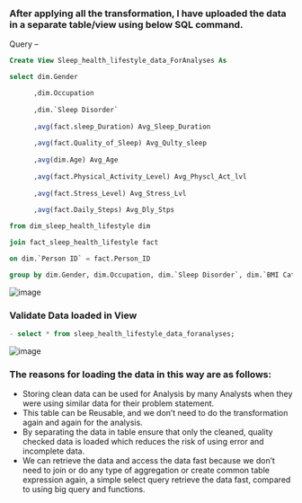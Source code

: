 ### After applying all the transformation, I have uploaded the data in a separate table/view using below SQL command.

Query –
```sql
Create View Sleep_health_lifestyle_data_ForAnalyses As

select dim.Gender

      ,dim.Occupation
      
      ,dim.`Sleep Disorder`
      
      ,avg(fact.sleep_Duration) Avg_Sleep_Duration
      
      ,avg(fact.Quality_of_Sleep) Avg_Qulty_sleep
      
      ,avg(dim.Age) Avg_Age
      
      ,avg(fact.Physical_Activity_Level) Avg_Physcl_Act_lvl
      
      ,avg(fact.Stress_Level) Avg_Stress_Lvl
      
      ,avg(fact.Daily_Steps) Avg_Dly_Stps

from dim_sleep_health_lifestyle dim

join fact_sleep_health_lifestyle fact

on dim.`Person ID` = fact.Person_ID

group by dim.Gender, dim.Occupation, dim.`Sleep Disorder`, dim.`BMI Category`;
```

![image](https://github.com/agrawalria/DATA-1202-Final_Project/assets/70374978/55f9795c-83cd-4cdd-8ffa-5f1d896de602)

### Validate Data loaded in View
```sql
- select * from sleep_health_lifestyle_data_foranalyses;
```

![image](https://github.com/agrawalria/DATA-1202-Final_Project/assets/70374978/4c341250-459a-474c-92dc-1678b741b5d7)

### The reasons for loading the data in this way are as follows:

-	Storing clean data can be used for Analysis by many Analysts when they were using similar data for their problem statement.
-	This table can be Reusable, and we don’t need to do the transformation again and again for the analysis.
-	By separating the data in table ensure that only the cleaned, quality checked data is loaded which reduces the risk of using error and incomplete data.
-	We can retrieve the data and access the data fast because we don’t need to join or do any type of aggregation or create common table expression again, a simple select query retrieve the data fast, compared to using big query and functions.




